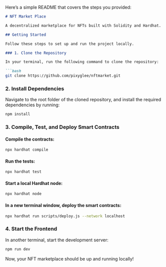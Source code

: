 Here’s a simple README that covers the steps you provided:

```markdown
# NFT Market Place

A decentralized marketplace for NFTs built with Solidity and Hardhat.

## Getting Started

Follow these steps to set up and run the project locally.

### 1. Clone the Repository

In your terminal, run the following command to clone the repository:

```bash
git clone https://github.com/pixyglee/nftmarket.git
```

### 2. Install Dependencies

Navigate to the root folder of the cloned repository, and install the required dependencies by running:

```bash
npm install
```

### 3. Compile, Test, and Deploy Smart Contracts

#### Compile the contracts:

```bash
npx hardhat compile
```

#### Run the tests:

```bash
npx hardhat test
```

#### Start a local Hardhat node:

```bash
npx hardhat node
```

#### In a new terminal window, deploy the smart contracts:

```bash
npx hardhat run scripts/deploy.js --network localhost
```

### 4. Start the Frontend

In another terminal, start the development server:

```bash
npm run dev
```

Now, your NFT marketplace should be up and running locally!
```

